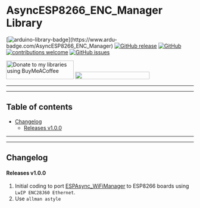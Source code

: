 # AsyncESP8266_ENC_Manager Library

[![arduino-library-badge](https://www.ardu-badge.com/badge/AsyncESP8266_ENC_Manager.svg?)](https://www.ardu-badge.com/AsyncESP8266_ENC_Manager)
[![GitHub release](https://img.shields.io/github/release/khoih-prog/AsyncESP8266_ENC_Manager.svg)](https://github.com/khoih-prog/AsyncESP8266_ENC_Manager/releases)
[![GitHub](https://img.shields.io/github/license/mashape/apistatus.svg)](https://github.com/khoih-prog/AsyncESP8266_ENC_Manager/blob/main/LICENSE)
[![contributions welcome](https://img.shields.io/badge/contributions-welcome-brightgreen.svg?style=flat)](#Contributing)
[![GitHub issues](https://img.shields.io/github/issues/khoih-prog/AsyncESP8266_ENC_Manager.svg)](http://github.com/khoih-prog/AsyncESP8266_ENC_Manager/issues)

<a href="https://www.buymeacoffee.com/khoihprog6" title="Donate to my libraries using BuyMeACoffee"><img src="https://cdn.buymeacoffee.com/buttons/v2/default-yellow.png" alt="Donate to my libraries using BuyMeACoffee" style="height: 50px !important;width: 181px !important;" ></a>
<a href="https://www.buymeacoffee.com/khoihprog6" title="Donate to my libraries using BuyMeACoffee"><img src="https://img.shields.io/badge/buy%20me%20a%20coffee-donate-orange.svg?logo=buy-me-a-coffee&logoColor=FFDD00" style="height: 20px !important;width: 200px !important;" ></a>


---
---

## Table of contents

* [Changelog](#changelog)
  * [Releases v1.0.0](#releases-v100)



---
---

## Changelog

#### Releases v1.0.0

1. Initial coding to port [ESPAsync_WiFiManager](https://github.com/khoih-prog/ESPAsync_WiFiManager) to ESP8266 boards using `LwIP ENC28J60 Ethernet`.
2. Use `allman astyle`


